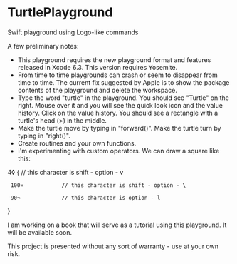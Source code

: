 # TurtlePlayground
Swift playground using Logo-like commands

A few preliminary notes:

* This playground requires the new playground format and features released in Xcode 6.3. This version requires Yosemite.
* From time to time playgrounds can crash or seem to disappear from time to time. The current fix suggested by Apple is to show the package contents of the playground and delete the workspace.
* Type the word "turtle" in the playground. You should see "Turtle" on the right. Mouse over it and you will see the quick look icon and the value history. Click on the value history. You should see a rectangle with a turtle's head (>) in the middle.
* Make the turtle move by typing in "forward()". Make the turtle turn by typing in "right()".
* Create routines and your own functions.
* I'm experimenting with custom operators. We can draw a square like this:

4◊ {                 // this character is shift - option - v

     100»            // this character is shift - option - \

     90¬             // this character is option - l

}

I am working on a book that will serve as a tutorial using this playground. It will be available soon.

This project is presented without any sort of warranty - use at your own risk.

